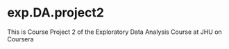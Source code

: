 # exp.DA.project2
This is Course Project 2 of the Exploratory Data Analysis Course at JHU on Coursera
